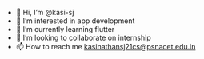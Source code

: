 - 👋 Hi, I’m @kasi-sj
- 👀 I’m interested in app development
- 🌱 I’m currently learning flutter 
- 💞️ I’m looking to collaborate on internship
- 📫 How to reach me kasinathansj21cs@psnacet.edu.in

<!---
kasi-sj/kasi-sj is a ✨ special ✨ repository because its `README.md` (this file) appears on your GitHub profile.
You can click the Preview link to take a look at your changes.
--->
